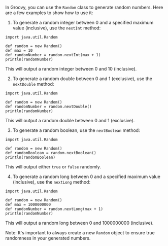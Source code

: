 In Groovy, you can use the `Random` class to generate random numbers. Here are a few examples to show how to use it:

1. To generate a random integer between 0 and a specified maximum value (inclusive), use the `nextInt` method:

```
import java.util.Random

def random = new Random()
def max = 10
def randomNumber = random.nextInt(max + 1)
println(randomNumber)
```

This will output a random integer between 0 and 10 (inclusive).

2. To generate a random double between 0 and 1 (exclusive), use the `nextDouble` method:

```
import java.util.Random

def random = new Random()
def randomNumber = random.nextDouble()
println(randomNumber)
```

This will output a random double between 0 and 1 (exclusive).

3. To generate a random boolean, use the `nextBoolean` method:

```
import java.util.Random

def random = new Random()
def randomBoolean = random.nextBoolean()
println(randomBoolean)
```

This will output either `true` or `false` randomly.

4. To generate a random long between 0 and a specified maximum value (inclusive), use the `nextLong` method:

```
import java.util.Random

def random = new Random()
def max = 1000000000
def randomNumber = random.nextLong(max + 1)
println(randomNumber)
```

This will output a random long between 0 and 1000000000 (inclusive).

Note: It's important to always create a new `Random` object to ensure true randomness in your generated numbers.